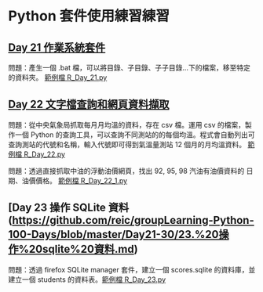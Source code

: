 # Python 套件使用練習練習

## [Day 21 作業系統套件](https://github.com/reic/groupLearning-Python-100-Days/blob/master/Day21-30/21.%20整合多層目錄下的分散檔案.md)

問題：產生一個 .bat 檔，可以將目錄、子目錄、子子目錄...下的檔案，移至特定的資料夾。
[範例檔 R_Day_21.py](https://github.com/reic/groupLearning-Python-100-Days/blob/master/Day21-30/practice_code/R_Day_21.py)

## [Day 22 文字檔查詢和網頁資料擷取](https://github.com/reic/groupLearning-Python-100-Days/blob/master/Day21-30/22.%20文字檔查詢和網頁資料擷取.md)

問題：從中央氣象局抓取每月月均溫的資料，存在 csv 檔。運用 csv 的檔案，製作一個 Python 的查詢工具，可以查詢不同測站的的每個均溫。程式會自動列出可查詢測站的代號和名稱，輸入代號即可得到氣溫量測站 12 個月的月均溫資料。 [範例檔 R_Day_22.py](https://github.com/reic/groupLearning-Python-100-Days/blob/master/Day21-30/practice_code/R_Day_22.py)

問題：透過直接抓取中油的浮動油價網頁，找出 92, 95, 98 汽油有油價資料的 日期、油價價格。 [範例檔 R_Day_22_1.py](https://github.com/reic/groupLearning-Python-100-Days/blob/master/Day21-30/practice_code/R_Day_22_1.py)

## [Day 23 操作 SQLite 資料(https://github.com/reic/groupLearning-Python-100-Days/blob/master/Day21-30/23.%20操作%20sqlite%20資料.md)

問題：透過 firefox SQLite manager 套件，建立一個 scores.sqlite 的資料庫，並建立一個 students 的資料表。[範例檔 R_Day_23.py](https://github.com/reic/groupLearning-Python-100-Days/blob/master/Day21-30/practice_code/R_Day_23.py)
